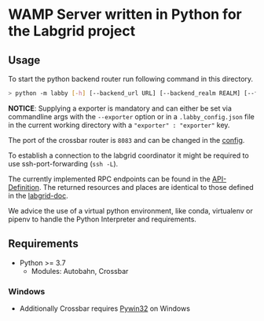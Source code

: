# WAMP Server written in Python for the Labgrid project

## Usage

To start the python backend router run following command in this directory.

```sh
> python -m labby [-h] [--backend_url URL] [--backend_realm REALM] [--frontend_url URL] [--frontend_realm REALM] [--prompty] --exporter EXPORTER
```
__NOTICE__: 
 Supplying a exporter is mandatory and can either be set via commandline args with the `--exporter` option or in a `.labby_config.json` file in the current working directory with a `"exporter" : "exporter"` key.

The port of the crossbar router is `8083` and can be changed in the [config](./labby/router/.crossbar/config.json).

To establish a connection to the labgrid coordinator it might be required to use ssh-port-forwarding (`ssh -L`).

The currently implemented RPC endpoints can be found in the [API-Definition](./doc/wamp_api.md). The returned resources and places are identical to those defined in the [labgrid-doc](https://labgrid.readthedocs.io/en/latest/configuration.html#resources).

We advice the use of a virtual python environment, like conda, virtualenv or pipenv to handle the Python Interpreter and requirements.

## Requirements

* Python >= 3.7
  * Modules: Autobahn, Crossbar

### Windows

* Additionally Crossbar requires [Pywin32](https://crossbar.io/docs/Installation-on-Windows/#installing-the-dependencies) on Windows
